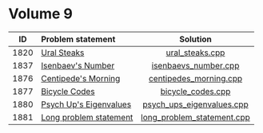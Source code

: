 # Volume 9

|  ID  |                              Problem statement                              |                          Solution                          |
|:----:|:----------------------------------------------------------------------------|:----------------------------------------------------------:|
| 1820 | [Ural Steaks](http://acm.timus.ru/problem.aspx?space=1&num=1820)            | [ural_steaks.cpp](./ural_steaks.cpp)                       |
| 1837 | [Isenbaev's Number](http://acm.timus.ru/problem.aspx?space=1&num=1837)      | [isenbaevs_number.cpp](./isenbaevs_number.cpp)             |
| 1876 | [Centipede's Morning](http://acm.timus.ru/problem.aspx?space=1&num=1876)    | [centipedes_morning.cpp](./centipedes_morning.cpp)         |
| 1877 | [Bicycle Codes](http://acm.timus.ru/problem.aspx?space=1&num=1877)          | [bicycle_codes.cpp](./bicycle_codes.cpp)                   |
| 1880 | [Psych Up's Eigenvalues](http://acm.timus.ru/problem.aspx?space=1&num=1880) | [psych_ups_eigenvalues.cpp](./psych_ups_eigenvalues.cpp)   |
| 1881 | [Long problem statement](http://acm.timus.ru/problem.aspx?space=1&num=1881) | [long_problem_statement.cpp](./long_problem_statement.cpp) |
